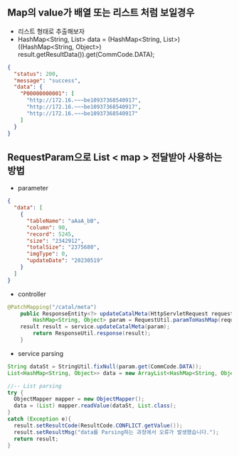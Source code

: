## Map의 value가 배열 또는 리스트 처럼 보일경우

- 리스트 형태로 추출해보자
- HashMap<String, List<String>> data = (HashMap<String, List<String>>) ((HashMap<String, Object>) result.getResultData()).get(CommCode.DATA);

```json
{
  "status": 200,
  "message": "success",
  "data": {
    "P00000000001": [
      "http://172.16.~~~be10937368540917",
      "http://172.16.~~~be10937368540917",
      "http://172.16.~~~be10937368540917"
    ]
  }
}
```


  
## RequestParam으로 List < map > 전달받아 사용하는 방법
  
- parameter
```json
{
  "data": [
    {
      "tableName": "aAaA_bB",
      "column": 90,
      "record": 5245,
      "size": "2342912",
      "totalSize": "2375680",
      "imgType": 0,
      "updateDate": "20230519"
    }
  ]
}  
```
  
- controller
```java
@PatchMapping("/catal/meta")
	public ResponseEntity<?> updateCatalMeta(HttpServletRequest request) throws Exception {
		HashMap<String, Object> param = RequestUtil.paramToHashMap(request);
    result result = service.updateCatalMeta(param);
		return ResponseUtil.response(result);
	}
```
  
- service parsing
```java
String dataSt = StringUtil.fixNull(param.get(CommCode.DATA));
List<HashMap<String, Object>> data = new ArrayList<HashMap<String, Object>>();

//-- List parsing
try {
  ObjectMapper mapper = new ObjectMapper();
  data = (List) mapper.readValue(dataSt, List.class);
}
catch (Exception e){
  result.setResultCode(ResultCode.CONFLICT.getValue());
  result.setResultMsg("data를 Parsing하는 과정에서 오류가 발생했습니다.");
  return result;
}
```
